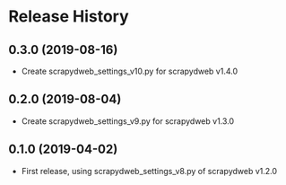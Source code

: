 Release History
===============
0.3.0 (2019-08-16)
------------------
- Create scrapydweb_settings_v10.py for scrapydweb v1.4.0


0.2.0 (2019-08-04)
------------------
- Create scrapydweb_settings_v9.py for scrapydweb v1.3.0


0.1.0 (2019-04-02)
------------------
- First release, using scrapydweb_settings_v8.py of scrapydweb v1.2.0

